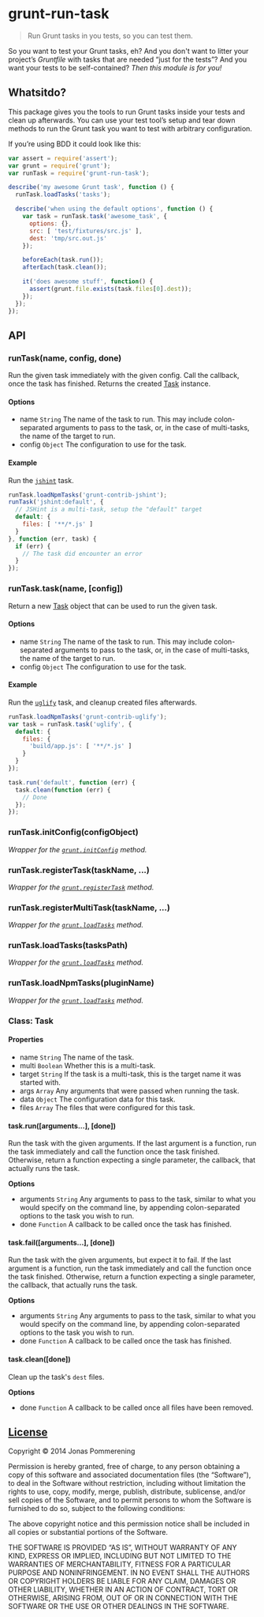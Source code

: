 # grunt-run-task

> Run Grunt tasks in you tests, so you can test them.

So you want to test your Grunt tasks, eh? And you don't want to litter your
project’s _Gruntfile_ with tasks that are needed “just for the tests”? And
you want your tests to be self-contained? _Then this module is for you!_

## Whatsitdo?

This package gives you the tools to run Grunt tasks inside your tests and
clean up afterwards. You can use your test tool’s setup and tear down methods
to run the Grunt task you want to test with arbitrary configuration.

If you’re using BDD it could look like this:

```javascript
var assert = require('assert');
var grunt = require('grunt');
var runTask = require('grunt-run-task');

describe('my awesome Grunt task', function () {
  runTask.loadTasks('tasks');

  describe('when using the default options', function () {
    var task = runTask.task('awesome_task', {
      options: {},
      src: [ 'test/fixtures/src.js' ],
      dest: 'tmp/src.out.js'
    });

    beforeEach(task.run());
    afterEach(task.clean());

    it('does awesome stuff', function() {
      assert(grunt.file.exists(task.files[0].dest));
    });
  });
});
```

## API

### runTask(name, config, done)
Run the given task immediately with the given config. Call the callback,
once the task has finished. Returns the created [Task](#class-task) instance.

#### Options
-  name `String` The name of the task to run. This may include colon-separated
  arguments to pass to the task, or, in the case of multi-tasks, the name of
  the target to run.
- config `Object` The configuration to use for the task.

#### Example
Run the [`jshint`](https://github.com/gruntjs/grunt-contrib-jshint) task.

```js
runTask.loadNpmTasks('grunt-contrib-jshint');
runTask('jshint:default', {
  // JSHint is a multi-task, setup the "default" target
  default: {
    files: [ '**/*.js' ]
  }
}, function (err, task) {
  if (err) {
    // The task did encounter an error
  }
});
```
 
### runTask.task(name, [config])
Return a new [Task](#class-task) object that can be used to run the given task.

#### Options
- name `String` The name of the task to run. This may include colon-separated
  arguments to pass to the task, or, in the case of multi-tasks, the name of
  the target to run.
- config `Object` The configuration to use for the task.

#### Example
Run the [`uglify`](https://github.com/gruntjs/grunt-contrib-uglify) task,
and cleanup created files afterwards.

```js
runTask.loadNpmTasks('grunt-contrib-uglify');
var task = runTask.task('uglify', {
  default: {
    files: {
      'build/app.js': [ '**/*.js' ]
    }
  }
});

task.run('default', function (err) {
  task.clean(function (err) {
    // Done
  });
});
```

### runTask.initConfig(configObject)
_Wrapper for the [`grunt.initConfig`](http://gruntjs.com/api/grunt.config#grunt.config.init) method._

### runTask.registerTask(taskName, ...)
_Wrapper for the [`grunt.registerTask`](http://gruntjs.com/api/grunt.task#grunt.task.registerTask) method._

### runTask.registerMultiTask(taskName, ...)
_Wrapper for the [`grunt.loadTasks`](http://gruntjs.com/api/grunt.task#grunt.task.registerMultiTask) method._

### runTask.loadTasks(tasksPath)
_Wrapper for the [`grunt.loadTasks`](http://gruntjs.com/api/grunt.task#grunt.task.loadtasks) method._

### runTask.loadNpmTasks(pluginName)
_Wrapper for the [`grunt.loadTasks`](http://gruntjs.com/api/grunt.task#grunt.task.loadtasks) method._

### Class: Task

#### Properties
- name `String` The name of the task.
- multi `Boolean` Whether this is a multi-task.
- target `String` If the task is a multi-task, this is the target name it was
  started with.
- args `Array` Any arguments that were passed when running the task.
- data `Object` The configuration data for this task.
- files `Array` The files that were configured for this task.

#### task.run([arguments...], [done])
Run the task with the given arguments. If the last argument is a function,
run the task immediately and call the function once the task finished.
Otherwise, return a function expecting a single parameter, the callback,
that actually runs the task.

**Options**
- arguments `String` Any arguments to pass to the task, similar to what you
  would specify on the command line, by appending colon-separated options to
  the task you wish to run.
- done `Function` A callback to be called once the task has finished.

#### task.fail([arguments...], [done])
Run the task with the given arguments, but expect it to fail. If the last
argument is a function, run the task immediately and call the function once
the task finished. Otherwise, return a function expecting a single parameter,
the callback, that actually runs the task.

**Options**
- arguments `String` Any arguments to pass to the task, similar to what you
  would specify on the command line, by appending colon-separated options to
  the task you wish to run.
- done `Function` A callback to be called once the task has finished.

#### task.clean([done])
Clean up the task's `dest` files.

**Options**
- done `Function` A callback to be called once all files have been removed.

## [License](LICENSE-MIT)

Copyright © 2014 Jonas Pommerening

Permission is hereby granted, free of charge, to any person obtaining a copy of
this software and associated documentation files (the “Software”), to deal in
the Software without restriction, including without limitation the rights to
use, copy, modify, merge, publish, distribute, sublicense, and/or sell copies of
the Software, and to permit persons to whom the Software is furnished to do so,
subject to the following conditions:

The above copyright notice and this permission notice shall be included in all
copies or substantial portions of the Software.

THE SOFTWARE IS PROVIDED “AS IS”, WITHOUT WARRANTY OF ANY KIND, EXPRESS OR
IMPLIED, INCLUDING BUT NOT LIMITED TO THE WARRANTIES OF MERCHANTABILITY, FITNESS
FOR A PARTICULAR PURPOSE AND NONINFRINGEMENT. IN NO EVENT SHALL THE AUTHORS OR
COPYRIGHT HOLDERS BE LIABLE FOR ANY CLAIM, DAMAGES OR OTHER LIABILITY, WHETHER
IN AN ACTION OF CONTRACT, TORT OR OTHERWISE, ARISING FROM, OUT OF OR IN
CONNECTION WITH THE SOFTWARE OR THE USE OR OTHER DEALINGS IN THE SOFTWARE.

